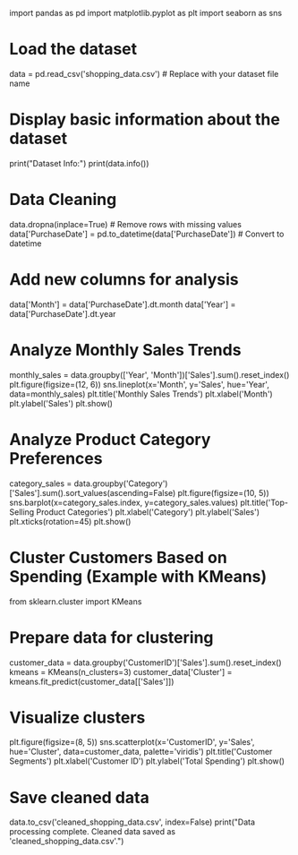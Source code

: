 import pandas as pd
import matplotlib.pyplot as plt
import seaborn as sns

# Load the dataset
data = pd.read_csv('shopping_data.csv')  # Replace with your dataset file name

# Display basic information about the dataset
print("Dataset Info:")
print(data.info())

# Data Cleaning
data.dropna(inplace=True)  # Remove rows with missing values
data['PurchaseDate'] = pd.to_datetime(data['PurchaseDate'])  # Convert to datetime

# Add new columns for analysis
data['Month'] = data['PurchaseDate'].dt.month
data['Year'] = data['PurchaseDate'].dt.year

# Analyze Monthly Sales Trends
monthly_sales = data.groupby(['Year', 'Month'])['Sales'].sum().reset_index()
plt.figure(figsize=(12, 6))
sns.lineplot(x='Month', y='Sales', hue='Year', data=monthly_sales)
plt.title('Monthly Sales Trends')
plt.xlabel('Month')
plt.ylabel('Sales')
plt.show()

# Analyze Product Category Preferences
category_sales = data.groupby('Category')['Sales'].sum().sort_values(ascending=False)
plt.figure(figsize=(10, 5))
sns.barplot(x=category_sales.index, y=category_sales.values)
plt.title('Top-Selling Product Categories')
plt.xlabel('Category')
plt.ylabel('Sales')
plt.xticks(rotation=45)
plt.show()

# Cluster Customers Based on Spending (Example with KMeans)
from sklearn.cluster import KMeans

# Prepare data for clustering
customer_data = data.groupby('CustomerID')['Sales'].sum().reset_index()
kmeans = KMeans(n_clusters=3)
customer_data['Cluster'] = kmeans.fit_predict(customer_data[['Sales']])

# Visualize clusters
plt.figure(figsize=(8, 5))
sns.scatterplot(x='CustomerID', y='Sales', hue='Cluster', data=customer_data, palette='viridis')
plt.title('Customer Segments')
plt.xlabel('Customer ID')
plt.ylabel('Total Spending')
plt.show()

# Save cleaned data
data.to_csv('cleaned_shopping_data.csv', index=False)
print("Data processing complete. Cleaned data saved as 'cleaned_shopping_data.csv'.") 
